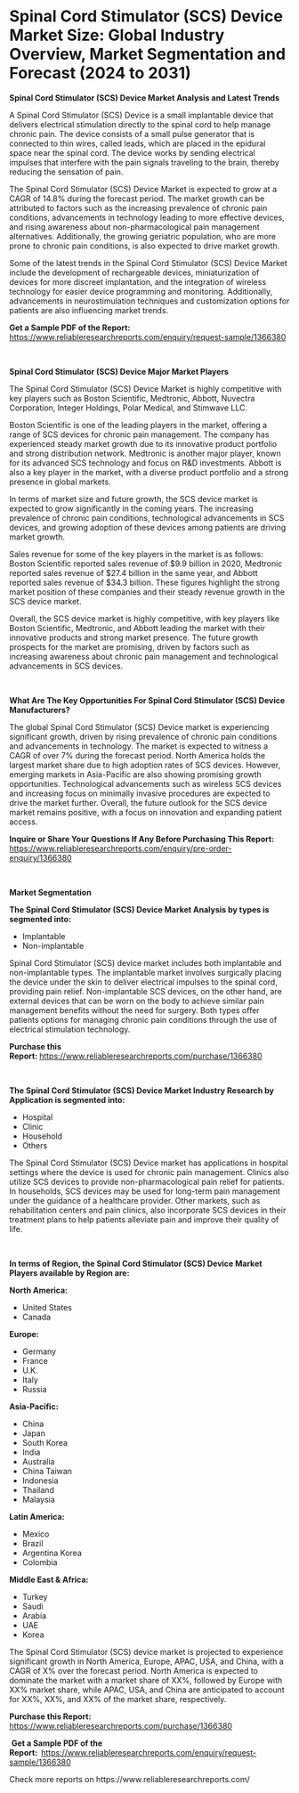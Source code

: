 <p><h1>Spinal Cord Stimulator (SCS) Device Market Size: Global Industry Overview, Market Segmentation and Forecast (2024 to 2031)</h1></p><p><strong>Spinal Cord Stimulator (SCS) Device Market Analysis and Latest Trends</strong></p>
<p><p>A Spinal Cord Stimulator (SCS) Device is a small implantable device that delivers electrical stimulation directly to the spinal cord to help manage chronic pain. The device consists of a small pulse generator that is connected to thin wires, called leads, which are placed in the epidural space near the spinal cord. The device works by sending electrical impulses that interfere with the pain signals traveling to the brain, thereby reducing the sensation of pain.</p><p>The Spinal Cord Stimulator (SCS) Device Market is expected to grow at a CAGR of 14.8% during the forecast period. The market growth can be attributed to factors such as the increasing prevalence of chronic pain conditions, advancements in technology leading to more effective devices, and rising awareness about non-pharmacological pain management alternatives. Additionally, the growing geriatric population, who are more prone to chronic pain conditions, is also expected to drive market growth.</p><p>Some of the latest trends in the Spinal Cord Stimulator (SCS) Device Market include the development of rechargeable devices, miniaturization of devices for more discreet implantation, and the integration of wireless technology for easier device programming and monitoring. Additionally, advancements in neurostimulation techniques and customization options for patients are also influencing market trends.</p></p>
<p><strong>Get a Sample PDF of the Report:&nbsp;</strong> <a href="https://www.reliableresearchreports.com/enquiry/request-sample/1366380">https://www.reliableresearchreports.com/enquiry/request-sample/1366380</a></p>
<p>&nbsp;</p>
<p><strong>Spinal Cord Stimulator (SCS) Device Major Market Players</strong></p>
<p><p>The Spinal Cord Stimulator (SCS) Device Market is highly competitive with key players such as Boston Scientific, Medtronic, Abbott, Nuvectra Corporation, Integer Holdings, Polar Medical, and Stimwave LLC. </p><p>Boston Scientific is one of the leading players in the market, offering a range of SCS devices for chronic pain management. The company has experienced steady market growth due to its innovative product portfolio and strong distribution network. Medtronic is another major player, known for its advanced SCS technology and focus on R&D investments. Abbott is also a key player in the market, with a diverse product portfolio and a strong presence in global markets.</p><p>In terms of market size and future growth, the SCS device market is expected to grow significantly in the coming years. The increasing prevalence of chronic pain conditions, technological advancements in SCS devices, and growing adoption of these devices among patients are driving market growth. </p><p>Sales revenue for some of the key players in the market is as follows: Boston Scientific reported sales revenue of $9.9 billion in 2020, Medtronic reported sales revenue of $27.4 billion in the same year, and Abbott reported sales revenue of $34.3 billion. These figures highlight the strong market position of these companies and their steady revenue growth in the SCS device market.</p><p>Overall, the SCS device market is highly competitive, with key players like Boston Scientific, Medtronic, and Abbott leading the market with their innovative products and strong market presence. The future growth prospects for the market are promising, driven by factors such as increasing awareness about chronic pain management and technological advancements in SCS devices.</p></p>
<p>&nbsp;</p>
<p><strong>What Are The Key Opportunities For Spinal Cord Stimulator (SCS) Device Manufacturers?</strong></p>
<p><p>The global Spinal Cord Stimulator (SCS) Device market is experiencing significant growth, driven by rising prevalence of chronic pain conditions and advancements in technology. The market is expected to witness a CAGR of over 7% during the forecast period. North America holds the largest market share due to high adoption rates of SCS devices. However, emerging markets in Asia-Pacific are also showing promising growth opportunities. Technological advancements such as wireless SCS devices and increasing focus on minimally invasive procedures are expected to drive the market further. Overall, the future outlook for the SCS device market remains positive, with a focus on innovation and expanding patient access.</p></p>
<p><strong>Inquire or Share Your Questions If Any Before Purchasing This Report:</strong> <a href="https://www.reliableresearchreports.com/enquiry/pre-order-enquiry/1366380">https://www.reliableresearchreports.com/enquiry/pre-order-enquiry/1366380</a></p>
<p>&nbsp;</p>
<p><strong>Market Segmentation</strong></p>
<p><strong>The Spinal Cord Stimulator (SCS) Device Market Analysis by types is segmented into:</strong></p>
<p><ul><li>Implantable</li><li>Non-implantable</li></ul></p>
<p><p>Spinal Cord Stimulator (SCS) device market includes both implantable and non-implantable types. The implantable market involves surgically placing the device under the skin to deliver electrical impulses to the spinal cord, providing pain relief. Non-implantable SCS devices, on the other hand, are external devices that can be worn on the body to achieve similar pain management benefits without the need for surgery. Both types offer patients options for managing chronic pain conditions through the use of electrical stimulation technology.</p></p>
<p><strong>Purchase this Report:&nbsp;</strong><a href="https://www.reliableresearchreports.com/purchase/1366380">https://www.reliableresearchreports.com/purchase/1366380</a></p>
<p>&nbsp;</p>
<p><strong>The Spinal Cord Stimulator (SCS) Device Market Industry Research by Application is segmented into:</strong></p>
<p><ul><li>Hospital</li><li>Clinic</li><li>Household</li><li>Others</li></ul></p>
<p><p>The Spinal Cord Stimulator (SCS) Device market has applications in hospital settings where the device is used for chronic pain management. Clinics also utilize SCS devices to provide non-pharmacological pain relief for patients. In households, SCS devices may be used for long-term pain management under the guidance of a healthcare provider. Other markets, such as rehabilitation centers and pain clinics, also incorporate SCS devices in their treatment plans to help patients alleviate pain and improve their quality of life.</p></p>
<p>&nbsp;</p>
<p><strong>In terms of Region, the Spinal Cord Stimulator (SCS) Device Market Players available by Region are:</strong></p>
<p>
    <p> <strong> North America: </strong>
        <ul>
            <li>United States</li>
            <li>Canada</li>
        </ul>
        </p> 
    <p> <strong> Europe: </strong>
        <ul>
            <li>Germany</li>
            <li>France</li>
            <li>U.K.</li>
            <li>Italy</li>
            <li>Russia</li>
        </ul>
        </p> 
    <p> <strong> Asia-Pacific: </strong>
        <ul>
            <li>China</li>
            <li>Japan</li>
            <li>South Korea</li>
            <li>India</li>
            <li>Australia</li>
            <li>China Taiwan</li>
            <li>Indonesia</li>
            <li>Thailand</li>
            <li>Malaysia</li>
        </ul>
        </p> 
    <p> <strong> Latin America: </strong>
        <ul>
            <li>Mexico</li>
            <li>Brazil</li>
            <li>Argentina Korea</li>
            <li>Colombia</li>
        </ul>
        </p> 
    <p> <strong> Middle East & Africa: </strong>
        <ul>
            <li>Turkey</li>
            <li>Saudi</li>
            <li>Arabia</li>
            <li>UAE</li>
            <li>Korea</li>
        </ul>
    </p>
    </p>
<p><p>The Spinal Cord Stimulator (SCS) device market is projected to experience significant growth in North America, Europe, APAC, USA, and China, with a CAGR of X% over the forecast period. North America is expected to dominate the market with a market share of XX%, followed by Europe with XX% market share, while APAC, USA, and China are anticipated to account for XX%, XX%, and XX% of the market share, respectively.</p></p>
<p><strong>Purchase this Report: </strong><a href="https://www.reliableresearchreports.com/purchase/1366380">https://www.reliableresearchreports.com/purchase/1366380</a></p>
<p>&nbsp;<strong>Get a Sample PDF of the Report:&nbsp;&nbsp;</strong><a href="https://www.reliableresearchreports.com/enquiry/request-sample/1366380">https://www.reliableresearchreports.com/enquiry/request-sample/1366380</a></p>
<p><strong></strong></p>
<p>Check more reports on https://www.reliableresearchreports.com/</p>